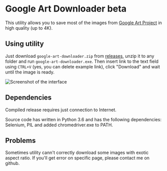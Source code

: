 # Google Art Downloader beta
This utility allows you to save most of the images from [Google Art Project](https://artsandculture.google.com) in high quality (up to 4K). 
## Using utility
Just download `google-art-downloader.zip` from [releases](https://github.com/mewforest/google-art-downloader/releases), unzip it to any folder and run `google-art-downloader.exe`. Then insert link to the text field using `CTRL+V` (yes, you can delete example link), click "Download" and wait until the image is ready.

![Screenshot of the interface](http://up.mewf.ru/ga/images/01_scr.png)
## Dependencies
Compiled release requires just connection to Internet.

Source code has written in Python 3.6 and has the following dependencies: Selenium, PIL and added chromedriver.exe to PATH.
## Problems
Sometimes utility cann't correctly download some images with exotic aspect ratio. If you'll get error on specific page, please contact me on github.
